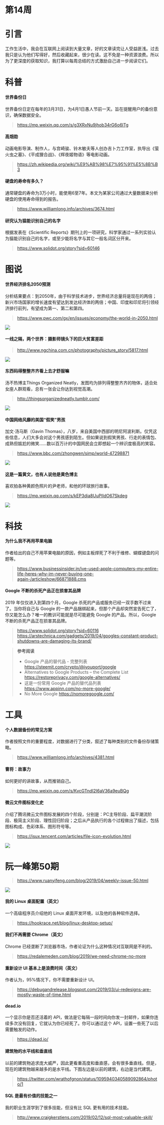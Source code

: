 # 第14周

# 引言
工作生活中，我会在互联网上阅读到大量文章，好的文章读完让人受益匪浅。过去我只是认为他们写得好，然后收藏起来，很少在读。这不免是一种资源浪费。所以为了更深度的获取知识，我打算以每周总结的方式激励自己进一步阅读它们。

# 科普
#### 世界备份日
世界备份日定在每年的3月31日，为4月1日愚人节前一天。旨在提醒用户的备份意识，确保数据安全。
> https://mp.weixin.qq.com/s/g3XRxNu9jhob34rG6o6lTg

#### 高畑勋
动画电影导演、制作人，与宫崎骏、铃木敏夫等人创办吉卜力工作室，执导出《萤火虫之墓》、《平成狸合战》、《辉夜姬物语》等电影动画。
> https://zh.wikipedia.org/wiki/%E9%AB%98%E7%95%91%E5%8B%B3

#### 硬盘的寿命有多久？
通常硬盘的寿命为3万小时，能使用6至7年。本文为某家公司通过大量数据来分析硬盘的使用寿命得到的报告。
> https://www.williamlong.info/archives/3674.html

#### 研究认为猫能识别自己的名字
根据发表在《Scientific Reports》期刊上的一项研究，科学家通过一系列实验认为猫能识别自己的名字，或至少能将名字与其它一般名词区分开来。
> https://www.solidot.org/story?sid=60146

# 图说
#### 世界经济排名2050预测
分析结果要点：到2050年，由于科学技术进步，世界经济总量将是现在的两倍；新兴市场国家的增长速度有望达到发达经济体的两倍；中国、印度和印尼将引领经济排行前列，有望成为第一、第二和第四。
> https://www.pwc.com/gx/en/issues/economy/the-world-in-2050.html

![](http://ww1.sinaimg.cn/large/6d8a18f1ly1g1xnlhpxyjj20go0gojsf.jpg)

#### 一线之隔，两个世界：摄影师镜头下的巨大贫富差距
> http://www.ngchina.com.cn/photography/picture_story/5817.html

![](http://ww1.sinaimg.cn/large/6d8a18f1ly1g1xnonnfbgj20x20ikqh0.jpg)

#### 东西码得整整齐齐看上去才舒服嘛
汤不热博主Things Organized Neatly，发图均为排列得整整齐齐的物体，适合处女座人群观看，总有一张会让你达到视觉高潮。
> http://thingsorganizedneatly.tumblr.com/

![](http://ww1.sinaimg.cn/large/6d8a18f1ly1g1xnff2732j20m80n9gnw.jpg)

#### 中国网络风靡的美国“假笑”男孩
加文·汤马斯（Gavin Thomas），八岁，来自美国中西部的明尼阿波利斯。仅凭这些信息，人们大多会对这个男孩感到陌生。但如果说到假笑男孩、行走的表情包、成熟但尴尬的微笑……数以百万计的中国网民会立即想起一个辨识度极高的笑容。
> https://www.bbc.com/zhongwen/simp/world-47298871

![](http://ww1.sinaimg.cn/large/6d8a18f1ly1g1xmxto4ydj20qe0euabh.jpg)

#### 这是一篇黄文，也有人说他是黄色博主
喜欢拍各种黄颜色照片的尹老师，和他的环球旅行故事。

> https://mp.weixin.qq.com/s/kEP3dia8UuPIIdO67Skdeg

![](http://ww1.sinaimg.cn/large/6d8a18f1ly1g1xolemccpj20u01b9n0j.jpg)

# 科技
#### 为什么我不再用苹果电脑
作者给出的自己不用苹果电脑的原因，例如主板焊死了不利于维修、蝴蝶键盘的问题等。
> https://www.businessinsider.in/ive-used-apple-computers-my-entire-life-heres-why-im-never-buying-one-again-/articleshow/66871888.cms

#### Google 不断的杀死产品正在损害其品牌
2019 年仅仅进入到第四个月，Google 杀死的产品或服务已经一双手数不过来了。当你将自己与 Google 的一款产品捆绑起来，但那个产品却突然宣告死亡了，你又能怎么办？唯一的教训可能就是尽可能避免 Google 的产品。所以，Google 不断的杀死产品正在损害其品牌。
> https://www.solidot.org/story?sid=60116
> https://arstechnica.com/gadgets/2019/04/googles-constant-product-shutdowns-are-damaging-its-brand/

> **参考阅读**
> * Google 产品的替代品 - 完整列表 
> https://steemit.com/crypto/@iyouport/google
> * Alternatives to Google Products – the Complete List 
> https://restoreprivacy.com/google-alternatives/
> * 这是一份常用 Google 产品的替代品列表
> https://www.appinn.com/no-more-google/
> * No More Google 
> https://nomoregoogle.com/


# 工具
#### 个人数据备份的常见方案
作者按照文件的重要程度，对数据进行了分类，叙述了每种类别的文件备份存储策略。
> https://www.williamlong.info/archives/4381.html

#### 曹将：故事力
如何更好的讲故事，从而推销自己。
> https://mp.weixin.qq.com/s/KvcGTndI2I6aV36a9euBQg

#### 微云文件图标变化史
介绍了腾讯微云文件图标发展的四个阶段，分别是：PC主导阶段、扁平潮流阶段、极简主义阶段、理性回归阶段；之后从产品执行的各个过程做出了描述，包括图标构成、色彩体系、图形符号等。
> https://isux.tencent.com/articles/file-icon-evolution.html

![](http://ww1.sinaimg.cn/large/6d8a18f1ly1g1xmhc1ewlj21e00o6abu.jpg)

# 阮一峰第50期
> https://www.ruanyifeng.com/blog/2019/04/weekly-issue-50.html

![](http://ww1.sinaimg.cn/large/6d8a18f1ly1g1xo1u5xq0j20dw0dwdgq.jpg)

#### 我的 Linux 桌面配置（英文）
一个高级程序员介绍他的 Linux 桌面开发环境，以及他的各种软件选择。
> https://hookrace.net/blog/linux-desktop-setup/

#### 我们不再需要 Chrome（英文）
Chrome 已经垄断了浏览器市场，作者论证为什么这种情况对互联网是不利的。
> https://redalemeden.com/blog/2019/we-need-chrome-no-more

#### 重新设计 UI 基本上是浪费时间（英文）
作者认为，95%情况下，你不需要重新设计 UI。
> https://debugandrelease.blogspot.com/2019/03/ui-redesigns-are-mostly-waste-of-time.html

#### dead.io
一个显示你是否还活着的 API，做法是它每隔一段时间向你发一封邮件，如果你连续多次没有回复，它就认为你已经死了。你可以通过这个 API，设置一些死了以后需要触发的动作。
> https://dead.io/

#### 建筑物的水平线和垂直线
以前的建筑物追求庞大威严，因此更看重高度和垂直感，会有很多垂直线。但是，现在的建筑物越来越多的是水平线。下图左边是以前的建筑，右边是当代建筑。
> https://twitter.com/wrathofgnon/status/1095940340589092864/photo/1

#### SQL 是最有价值的技能之一
我的职业生涯学到了很多技能，但没有比 SQL 更有用的技术技能。
> http://www.craigkerstiens.com/2019/02/12/sql-most-valuable-skill/

